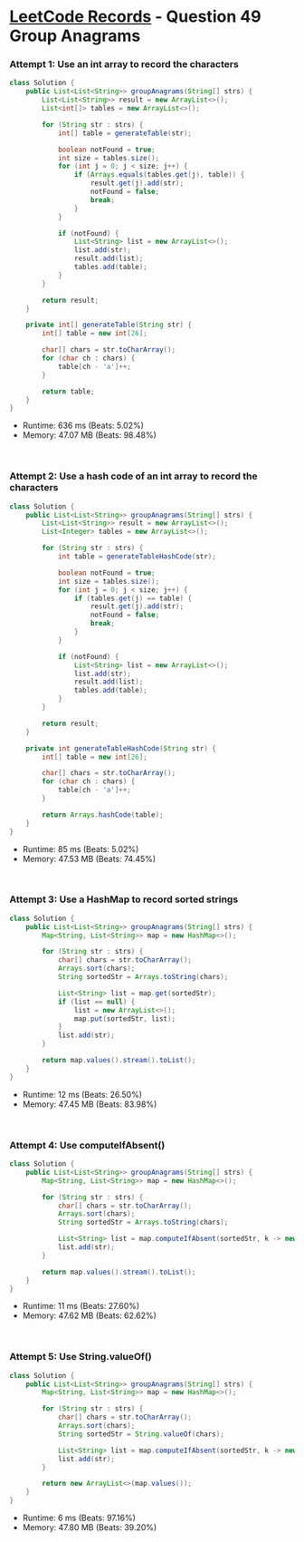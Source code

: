 # [LeetCode Records](../../README.md) - Question 49 Group Anagrams

### Attempt 1: Use an int array to record the characters
```java
class Solution {
    public List<List<String>> groupAnagrams(String[] strs) {
        List<List<String>> result = new ArrayList<>();
        List<int[]> tables = new ArrayList<>();

        for (String str : strs) {
            int[] table = generateTable(str);

            boolean notFound = true;
            int size = tables.size();
            for (int j = 0; j < size; j++) {
                if (Arrays.equals(tables.get(j), table)) {
                    result.get(j).add(str);
                    notFound = false;
                    break;
                }
            }

            if (notFound) {
                List<String> list = new ArrayList<>();
                list.add(str);
                result.add(list);
                tables.add(table);
            }
        }

        return result;
    }

    private int[] generateTable(String str) {
        int[] table = new int[26];

        char[] chars = str.toCharArray();
        for (char ch : chars) {
            table[ch - 'a']++;
        }

        return table;
    }
}
```
- Runtime: 636 ms (Beats: 5.02%)
- Memory: 47.07 MB (Beats: 98.48%)

<br>

### Attempt 2: Use a hash code of an int array to record the characters
```java
class Solution {
    public List<List<String>> groupAnagrams(String[] strs) {
        List<List<String>> result = new ArrayList<>();
        List<Integer> tables = new ArrayList<>();

        for (String str : strs) {
            int table = generateTableHashCode(str);

            boolean notFound = true;
            int size = tables.size();
            for (int j = 0; j < size; j++) {
                if (tables.get(j) == table) {
                    result.get(j).add(str);
                    notFound = false;
                    break;
                }
            }

            if (notFound) {
                List<String> list = new ArrayList<>();
                list.add(str);
                result.add(list);
                tables.add(table);
            }
        }

        return result;
    }

    private int generateTableHashCode(String str) {
        int[] table = new int[26];

        char[] chars = str.toCharArray();
        for (char ch : chars) {
            table[ch - 'a']++;
        }

        return Arrays.hashCode(table);
    }
}
```
- Runtime: 85 ms (Beats: 5.02%)
- Memory: 47.53 MB (Beats: 74.45%)

<br>

### Attempt 3: Use a HashMap to record sorted strings
```java
class Solution {
    public List<List<String>> groupAnagrams(String[] strs) {
        Map<String, List<String>> map = new HashMap<>();

        for (String str : strs) {
            char[] chars = str.toCharArray();
            Arrays.sort(chars);
            String sortedStr = Arrays.toString(chars);

            List<String> list = map.get(sortedStr);
            if (list == null) {
                list = new ArrayList<>();
                map.put(sortedStr, list);
            }
            list.add(str);
        }

        return map.values().stream().toList();
    }
}
```
- Runtime: 12 ms (Beats: 26.50%)
- Memory: 47.45 MB (Beats: 83.98%)

<br>

### Attempt 4: Use computeIfAbsent()
```java
class Solution {
    public List<List<String>> groupAnagrams(String[] strs) {
        Map<String, List<String>> map = new HashMap<>();

        for (String str : strs) {
            char[] chars = str.toCharArray();
            Arrays.sort(chars);
            String sortedStr = Arrays.toString(chars);

            List<String> list = map.computeIfAbsent(sortedStr, k -> new ArrayList<>());
            list.add(str);
        }

        return map.values().stream().toList();
    }
}
```
- Runtime: 11 ms (Beats: 27.60%)
- Memory: 47.62 MB (Beats: 62.62%)

<br>

### Attempt 5: Use String.valueOf()
```java
class Solution {
    public List<List<String>> groupAnagrams(String[] strs) {
        Map<String, List<String>> map = new HashMap<>();

        for (String str : strs) {
            char[] chars = str.toCharArray();
            Arrays.sort(chars);
            String sortedStr = String.valueOf(chars);

            List<String> list = map.computeIfAbsent(sortedStr, k -> new ArrayList<>());
            list.add(str);
        }

        return new ArrayList<>(map.values());
    }
}
```
- Runtime: 6 ms (Beats: 97.16%)
- Memory: 47.80 MB (Beats: 39.20%)

<br>
